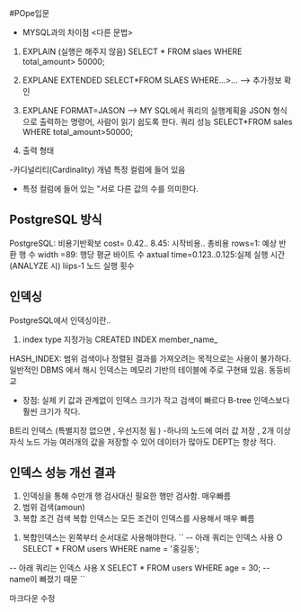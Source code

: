 #POpe입문
- MYSQL과의 차이점 
<다른 문법>
1. EXPLAIN (실행은 해주지 않음)
   SELECT * FROM slaes WHERE total_amount> 50000; 
2. EXPLANE EXTENDED 
SELECT*FROM SLAES WHERE...>... --> 추가정보 확인 
3. EXPLANE FORMAT=JASON --> MY SQL에서 쿼리의 실행계획을 JSON 형식으로 출력하는 명령어, 사람이 읽기 쉽도록 한다. 쿼리 성능 
SELECT*FROM sales WHERE total_amount>50000; 

4. 출력 형태 


-카디널리티(Cardinality) 개념
특정 컬럼에 들어 있음

*  특정 컬럼에 들어 있는 "서로 다른 값의 수를 의미한다. 
 ## PostgreSQL 방식
 PostgreSQL: 비용기반확보
 cost= 0.42.. 8.45: 시작비용.. 총비용
 rows=1: 예상 반환 행 수 
 width =89: 행당 평균  바이트 수 
 axtual time=0.123..0.125:실제 실행 시간(ANALYZE 시)
 liips-1 노드 실행 횟수 

 ## 인덱싱 
 PostgreSQL에서 인덱싱이란..
 1. index type 지정가능
 CREATED INDEX member_name_

HASH_INDEX: 범위 검색이나 정렬된 결과를 가져오려는 목적으로는 사용이 불가하다. 일반적인 DBMS 에서 해시 인덱스는 메모리 기반의 테이블에 주로 구현돼 있음. 동등비교 
- 장점: 실제 키 값과 관계없이 인덱스 크기가 작고 검색이 빠르다 B-tree 인덱스보다 훨씬 크기가 작다. 

B트리 인덱스 (특별지정 없으면 , 우선지정 됨 )
-하나의 노드에 여러 값 저장 , 2개 이상 자식 노드 가능 
여러개의 값을 저장할 수 있어 데이터가 많아도 DEPT는 항상 적다. 

## 인덱스 성능 개선 결과 
1. 인덱싱을 통해 수만개 행 검사대신 필요한 행만 검사함. 매우빠름 
2. 범위 검색(amoun) 
3. 복합 조건 검색  복합 인덱스는 모든 조건이 인덱스를 사용해서 매우 빠름 
 1) 복합인덱스는 왼쪽부터 순서대로 사용해야한다. 
 ``
 -- 아래 쿼리는 인덱스 사용 O
SELECT * FROM users WHERE name = '홍길동';

-- 아래 쿼리는 인덱스 사용 X
SELECT * FROM users WHERE age = 30;  -- name이 빠졌기 때문
 ``

마크다운 수정 
